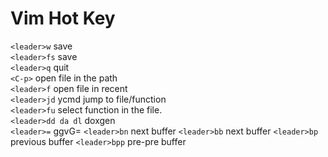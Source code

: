 # Vim Hot Key
`<leader>w` save  
`<leader>fs` save   
`<leader>q` quit  
`<C-p>` open file in the path   
`<leader>f` open file in recent   
`<leader>jd` ycmd jump to file/function   
`<leader>fu` select function in the file.   
`<leader>dd da dl` doxgen   
`<leader>=` ggvG=
`<leader>bn` next buffer
`<leader>bb` next buffer
`<leader>bp` previous buffer
`<leader>bpp` pre-pre buffer
